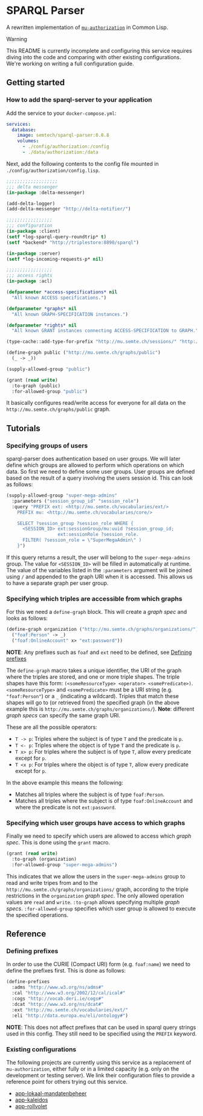 # SPARQL Parser

A rewritten implementation of [`mu-authorization`](https://github.com/mu-semtech/mu-authorization) in Common Lisp.

> [!WARNING]
> This README is currently incomplete and configuring this service requires diving into the code and comparing with other existing configurations.
> We're working on writing a full configuration guide.

## Getting started
### How to add the sparql-server to your application
Add the service to your `docker-compose.yml`:
```yaml
services:
  database:
    image: semtech/sparql-parser:0.0.8
    volumes:
      - ./config/authorization:/config
      - ./data/authorization:/data
```

Next, add the following contents to the config file mounted in `./config/authorization/config.lisp`.
```lisp
;;;;;;;;;;;;;;;;;;;
;;; delta messenger
(in-package :delta-messenger)

(add-delta-logger)
(add-delta-messenger "http://delta-notifier/")

;;;;;;;;;;;;;;;;;
;;; configuration
(in-package :client)
(setf *log-sparql-query-roundtrip* t)
(setf *backend* "http://triplestore:8890/sparql")

(in-package :server)
(setf *log-incoming-requests-p* nil)

;;;;;;;;;;;;;;;;;
;;; access rights
(in-package :acl)

(defparameter *access-specifications* nil
  "All known ACCESS specifications.")

(defparameter *graphs* nil
  "All known GRAPH-SPECIFICATION instances.")

(defparameter *rights* nil
  "All known GRANT instances connecting ACCESS-SPECIFICATION to GRAPH.")

(type-cache::add-type-for-prefix "http://mu.semte.ch/sessions/" "http://mu.semte.ch/vocabularies/session/Session")

(define-graph public ("http://mu.semte.ch/graphs/public")
  (_ -> _))

(supply-allowed-group "public")

(grant (read write)
  :to-graph (public)
  :for-allowed-group "public")
```

It basically configures read/write access for everyone for all data on the `http://mu.semte.ch/graphs/public` graph.

## Tutorials
### Specifying groups of users
sparql-parser does authentication based on user groups. We will later define which groups are allowed to perform which operations on which data. So first we need to define some user groups.
User groups are defined based on the result of a query involving the users session id. This can look as follows:
```lisp
(supply-allowed-group "super-mega-admins"
  :parameters ("session_group_id" "session_role")
  :query "PREFIX ext: <http://mu.semte.ch/vocabularies/ext/>
    PREFIX mu: <http://mu.semte.ch/vocabularies/core/>

    SELECT ?session_group ?session_role WHERE {
      <SESSION_ID> ext:sessionGroup/mu:uuid ?session_group_id;
                   ext:sessionRole ?session_role.
      FILTER( ?session_role = \"SuperMegaAdmin\" )
    }")
```
If this query returns a result, the user will belong to the `super-mega-admins` group. The value for `<SESSION_ID>` will be filled in automatically at runtime. The value of the variables listed in the `:parameters` argument will be joined using `/` and appended to the graph URI when it is accessed. This allows us to have a separate graph per user group.

### Specifying which triples are accessible from which graphs
For this we need a `define-graph` block. This will create a *graph spec* and looks as follows:
```lisp
(define-graph organization ("http://mu.semte.ch/graphs/organizations/")
  ("foaf:Person" -> _)
  ("foaf:OnlineAccount" x> "ext:password"))
```
**NOTE**: Any prefixes such as `foaf` and `ext` need to be defined, see [Defining prefixes](#defining-prefixes)

The `define-graph` macro takes a unique identifier, the URI of the graph where the triples are stored, and one or more triple shapes.
The triple shapes have this form: `(<someResourceType> <operator> <somePredicate>)`. `<someResourceType>` and `<somePredicate>` must be a URI string (e.g. `"foaf:Person"`) or a `_` (indicating a wildcard). Triples that match these shapes will go to (or retrieved from) the specified graph (in the above example this is `http://mu.semte.ch/graphs/organizations/`). 
**Note**: different *graph specs* can specify the same graph URI.

These are all the possible operators:
- `T -> p`: Triples where the subject is of type `T` and the predicate is `p`.
- `T <- p`: Triples where the object is of type `T` and the predicate is `p`.
- `T x> p`: For triples where the subject is of type `T`, allow every predicate except for `p`.
- `T <x p`: For triples where the object is of type `T`, allow every predicate except for `p`.

In the above example this means the following:
- Matches all triples where the subject is of type `foaf:Person`.
- Matches all triples where the subject is of type `foaf:OnlineAccount` and where the predicate is not `ext:password`.

### Specifying which user groups have access to which graphs
Finally we need to specify which users are allowed to access which *graph spec*. This is done using the `grant` macro.
```lisp
(grant (read write)
  :to-graph (organization)
  :for-allowed-group "super-mega-admins")
```
This indicates that we allow the users in the `super-mega-admins` group to read and write tripes from and to the `http://mu.semte.ch/graphs/organizations/` graph, according to the triple restrictions in the `organization` *graph spec*.
The only allowed operation values are `read` and `write`.
`:to-graph` allows specifying multiple *graph specs*.
`:for-allowed-group` specifies which user group is allowed to execute the specified operations.


## Reference
### Defining prefixes
In order to use the CURIE (Compact URI) form (e.g. `foaf:name`) we need to define the prefixes first. This is done as follows:
```lisp
(define-prefixes
  :adms "http://www.w3.org/ns/adms#"
  :cal "http://www.w3.org/2002/12/cal/ical#"
  :cogs "http://vocab.deri.ie/cogs#"
  :dcat "http://www.w3.org/ns/dcat#"
  :ext "http://mu.semte.ch/vocabularies/ext/"
  :eli "http://data.europa.eu/eli/ontology#")
```
**NOTE**: This does not affect prefixes that can be used in sparql query strings used in this config. They still need to be specified using the `PREFIX` keyword.
### Existing configurations

The following projects are currently using this service as a replacement of
`mu-authorization`, either fully or in a limited capacity (e.g. only on the
development or testing server). We link their configuration files to provide
a reference point for others trying out this service.

- [app-lokaal-mandatenbeheer](https://github.com/lblod/app-lokaal-mandatenbeheer/blob/master/config/cl-authorization/config.lisp)
- [app-kaleidos](https://github.com/kanselarij-vlaanderen/app-kaleidos/blob/development/config/new-authorization/config.lisp)
- [app-rollvolet](https://github.com/rollvolet/app-crm/blob/feature/next-mu-auth/config/cl-authorization/config.lisp)
